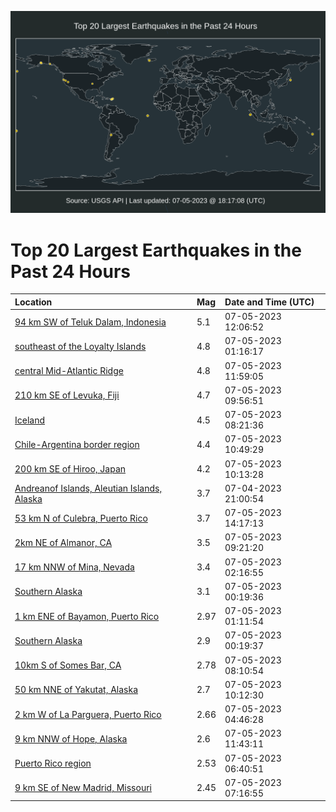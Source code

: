 ![Map](./map.png)

# Top 20 Largest Earthquakes in the Past 24 Hours

| Location | Mag | Date and Time (UTC) |
|:---|:---|:---|
| [94 km SW of Teluk Dalam, Indonesia](https://earthquake.usgs.gov/earthquakes/eventpage/us6000kq79) | 5.1 | 07-05-2023 12:06:52 |
| [southeast of the Loyalty Islands](https://earthquake.usgs.gov/earthquakes/eventpage/us6000kq50) | 4.8 | 07-05-2023 01:16:17 |
| [central Mid-Atlantic Ridge](https://earthquake.usgs.gov/earthquakes/eventpage/us6000kq7a) | 4.8 | 07-05-2023 11:59:05 |
| [210 km SE of Levuka, Fiji](https://earthquake.usgs.gov/earthquakes/eventpage/us6000kq6n) | 4.7 | 07-05-2023 09:56:51 |
| [Iceland](https://earthquake.usgs.gov/earthquakes/eventpage/us6000kq6a) | 4.5 | 07-05-2023 08:21:36 |
| [Chile-Argentina border region](https://earthquake.usgs.gov/earthquakes/eventpage/us6000kq6w) | 4.4 | 07-05-2023 10:49:29 |
| [200 km SE of Hiroo, Japan](https://earthquake.usgs.gov/earthquakes/eventpage/us6000kq6r) | 4.2 | 07-05-2023 10:13:28 |
| [Andreanof Islands, Aleutian Islands, Alaska](https://earthquake.usgs.gov/earthquakes/eventpage/ak0238iaxf96) | 3.7 | 07-04-2023 21:00:54 |
| [53 km N of Culebra, Puerto Rico](https://earthquake.usgs.gov/earthquakes/eventpage/pr2023186000) | 3.7 | 07-05-2023 14:17:13 |
| [2km NE of Almanor, CA](https://earthquake.usgs.gov/earthquakes/eventpage/nc73909066) | 3.5 | 07-05-2023 09:21:20 |
| [17 km NNW of Mina, Nevada](https://earthquake.usgs.gov/earthquakes/eventpage/nn00862138) | 3.4 | 07-05-2023 02:16:55 |
| [Southern Alaska](https://earthquake.usgs.gov/earthquakes/eventpage/us6000kq4w) | 3.1 | 07-05-2023 00:19:36 |
| [1 km ENE of Bayamon, Puerto Rico](https://earthquake.usgs.gov/earthquakes/eventpage/pr71416283) | 2.97 | 07-05-2023 01:11:54 |
| [Southern Alaska](https://earthquake.usgs.gov/earthquakes/eventpage/ak0238jm2qxr) | 2.9 | 07-05-2023 00:19:37 |
| [10km S of Somes Bar, CA](https://earthquake.usgs.gov/earthquakes/eventpage/nc73909051) | 2.78 | 07-05-2023 08:10:54 |
| [50 km NNE of Yakutat, Alaska](https://earthquake.usgs.gov/earthquakes/eventpage/ak0238jrzivg) | 2.7 | 07-05-2023 10:12:30 |
| [2 km W of La Parguera, Puerto Rico](https://earthquake.usgs.gov/earthquakes/eventpage/pr71416303) | 2.66 | 07-05-2023 04:46:28 |
| [9 km NNW of Hope, Alaska](https://earthquake.usgs.gov/earthquakes/eventpage/ak0238jsrk6r) | 2.6 | 07-05-2023 11:43:11 |
| [Puerto Rico region](https://earthquake.usgs.gov/earthquakes/eventpage/pr71416318) | 2.53 | 07-05-2023 06:40:51 |
| [9 km SE of New Madrid, Missouri](https://earthquake.usgs.gov/earthquakes/eventpage/nm60532786) | 2.45 | 07-05-2023 07:16:55 |
